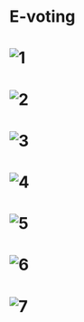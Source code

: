 # E-voting

# ![1](https://user-images.githubusercontent.com/41879991/56849293-e5634600-691c-11e9-9a37-241395da9f55.PNG)
# ![2](https://user-images.githubusercontent.com/41879991/56849287-e4321900-691c-11e9-8e76-22e58b42c69f.PNG)
# ![3](https://user-images.githubusercontent.com/41879991/56849288-e4caaf80-691c-11e9-978f-f4b697bc69fd.PNG)
# ![4](https://user-images.githubusercontent.com/41879991/56849289-e4caaf80-691c-11e9-9a17-175f4d794029.PNG)
# ![5](https://user-images.githubusercontent.com/41879991/56849290-e4caaf80-691c-11e9-8f4b-e675cab5ae92.PNG)
# ![6](https://user-images.githubusercontent.com/41879991/56849291-e5634600-691c-11e9-9e53-f090fe76a937.PNG)
# ![7](https://user-images.githubusercontent.com/41879991/56849292-e5634600-691c-11e9-8bb2-fb4ee4c8ea0b.PNG)

